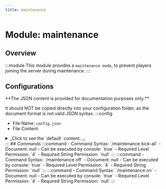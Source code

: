 ```yaml
---
title: maintenance
---
```



# Module: maintenance

## Overview
:::module
This module provides a `maintenance mode`, to prevent players joining the server during maintenance.
:::
## Configurations
<Admonition type="warning" icon="" title="">
**The JSON content is provided for documentation purposes only.**

It should NOT be copied directly into your configuration folder, as the document format is not valid JSON syntax.
</Admonition>
:::config
- File Name: `config.json`
- File Content: 
<details>

<summary>_Click to see the `default` content..._</summary>

```json showLineNumbers title="config/fuji/modules/maintenance/config.json"
{
  "maintenance_mode_status": false,
  "maintenance_messages": [
    "<gold>Maintenance in progress, please wait...",
    "<blue>Currently under maintenance, check back soon!",
    "<aqua>We’ll be back shortly after maintenance.",
    "<light_purple>Maintenance ongoing, thanks for your patience!",
    "<green>Server is in maintenance mode, hang tight!"
  ],
  "events": {
    "on_enter_maintenance_mode_commands": [
      "send-broadcast <yellow><bold>Maintenance mode is now on."
    ],
    "on_leave_maintenance_mode_commands": [
      "send-broadcast <green><bold>Maintenance mode is now off."
    ]
  }
}
```
</details>
:::
## Commands
:::command
- Command Syntax: `/maintenance kick-all`
- Document: null
- Can be executed by console: `true`
- Required Level Permission: `4`
- Required String Permission: `null`
:::
:::command
- Command Syntax: `/maintenance off`
- Document: null
- Can be executed by console: `true`
- Required Level Permission: `4`
- Required String Permission: `null`
:::
:::command
- Command Syntax: `/maintenance on`
- Document: null
- Can be executed by console: `true`
- Required Level Permission: `4`
- Required String Permission: `null`
:::
